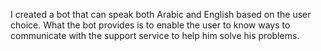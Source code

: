 I created a bot that can speak both Arabic and English based on the user choice. What the bot provides is to enable the user to know ways to communicate with the support service to help him solve his problems.
